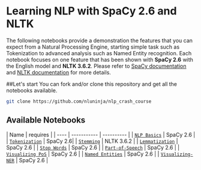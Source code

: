 # Learning NLP with SpaCy 2.6 and NLTK
The following notebooks provide a demonstration the features that you can expect from a Natural Processing Engine, starting simple task such as Tokenization to advanced analysis such as Named Entity recognition. 
Each notebook focuses on one feature that has been shown with __SpaCy 2.6__ with the English model and __NLTK 3.6.2__. Please refer to [SpaCy documentation](https://v2.spacy.io/usage) and [NLTK documentation](https://www.nltk.org/) for more details.


##Let's start 
You can fork and/or clone this repository and get all the notebooks available.

```bash
git clone https://github.com/nluninja/nlp_crash_course
```

## Available Notebooks

| Name | requires |
| ---- | ----------- | ---------- |
| [`NLP Basics`](./notebooks/1_NLPBasics.ipynb) |  SpaCy 2.6 | 
| [`Tokenization`](./notebooks/2_Tonekization.ipynb) |  SpaCy 2.6| 
| [`Stemming`](./notebooks/3_Stemming.ipynb) | NLTK 3.6.2 | 
| [`Lemmatization`](./notebooks/4_Lemmatization.ipynb) | SpaCy 2.6 | 
| [`Stop Words`](./notebooks/5_Stop-Words.ipynb) | SpaCy 2.6 | 
| [`Part-of-Speech`](./notebooks/6_POS-Basics.ipynb) | SpaCy 2.6 | 
| [`Visualizing PoS`](./notebooks/7_Visualizing-POS.ipynb) | SpaCy 2.6 | 
| [`Named Entities`](./notebooks/8_NamedEntities.ipynb) | SpaCy 2.6 | 
| [`Visualizing-NER`](./notebooks/9_Visualizing-NER.ipynb) | SpaCy 2.6 | 

